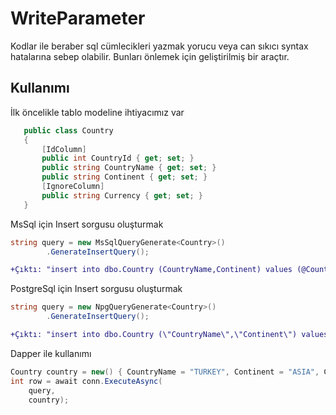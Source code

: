# WriteParameter
Kodlar ile beraber sql cümlecikleri yazmak yorucu veya can sıkıcı syntax hatalarına sebep olabilir. Bunları önlemek için geliştirilmiş bir araçtır.
<h2>Kullanımı</h2>
İlk öncelikle tablo modeline ihtiyacımız var

 ```csharp
    public class Country
    {
        [IdColumn]
        public int CountryId { get; set; }
        public string CountryName { get; set; }
        public string Continent { get; set; }
        [IgnoreColumn]
        public string Currency { get; set; }
    }
```
MsSql için Insert sorgusu oluşturmak

```csharp
string query = new MsSqlQueryGenerate<Country>()
        .GenerateInsertQuery();
```
```diff
+Çıktı: "insert into dbo.Country (CountryName,Continent) values (@CountryName,@Continent)"
```


PostgreSql için Insert sorgusu oluşturmak

```csharp
string query = new NpgQueryGenerate<Country>()
        .GenerateInsertQuery();
```
```diff
+Çıktı: "insert into dbo.Country (\"CountryName\",\"Continent\") values (@CountryName,@Continent)"
```

Dapper ile kullanımı

```csharp
Country country = new() { CountryName = "TURKEY", Continent = "ASIA", Currency = "TRY" };
int row = await conn.ExecuteAsync(
    query,
    country);
```
